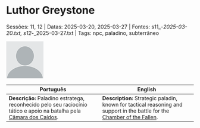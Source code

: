 
# Luthor Greystone

Sessões: 11, 12 | Datas: 2025-03-20, 2025-03-27 | Fontes: s11_-_2025-03-20.txt, s12_-_2025-03-27.txt | Tags: npc, paladino, subterrâneo

![Luthor Greystone](blank.png)

| Português | English |
|-----------|---------|
| **Descrição:** Paladino estratega, reconhecido pelo seu raciocínio tático e apoio na batalha pela [Câmara dos Caídos](ruinas_do_forte_da_casa_vanthir.md). | **Description:** Strategic paladin, known for tactical reasoning and support in the battle for the [Chamber of the Fallen](ruinas_do_forte_da_casa_vanthir.md). |

